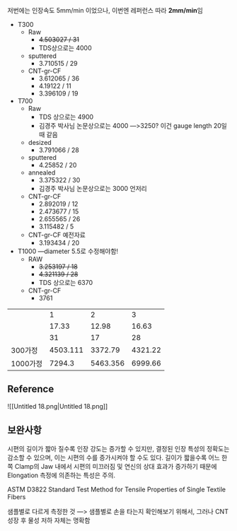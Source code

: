 저번에는 인장속도 5mm/min 이었으나, 이번엔 레퍼런스 따라 **2mm/min**임

  

- T300
    - Raw
        - ~~4.503027 / 31~~
        - TDS상으로는 4000
    - sputtered
        - 3.710515 / 29
    - CNT-gr-CF
        - 3.612065 / 36
        - 4.19122 / 11
        - 3.396109 / 19
- T700
    - Raw
        - TDS 상으로는 4900
        - 김경주 박사님 논문상으로는 4000 —>3250? 이건 gauge length 20일 때 같음
    - desized
        - 3.791066 / 28
    - sputtered
        - 4.25852 / 20
    - annealed
        - 3.375322 / 30
        - 김경주 박사님 논문상으로는 3000 언저리
    - CNT-gr-CF
        - 2.892019 / 12
        - 2.473677 / 15
        - 2.655565 / 26
        - 3.115482 / 5
    - CNT-gr-CF 예전자료
        - 3.193434 / 20
- T1000 —diameter 5.5로 수정해야함!
    - RAW
        - ~~3.253197 / 18~~
        - ~~4.321139 / 28~~
        - TDS 상으로는 6370
    - CNT-gr-CF
        - 3761

  

  

|   |   |   |   |
|---|---|---|---|
||1|2|3|
||17.33|12.98|16.63|
||31|17|28|
|300가정|4503.111|3372.79|4321.22|
|1000가정|7294.3|5463.356|6999.66|

## Reference

![[Untitled 18.png|Untitled 18.png]]

  

## 보완사항

시편의 길이가 짧아 질수록 인장 강도는 증가할 수 있지만, 결정된 인장 특성의 정확도는 감소할 수 있으며, 이는 시편의 수를 증가시켜야 할 수도 있다. 길이가 짧을수록 어느 한쪽 Clamp의 Jaw 내에서 시편의 미끄러짐 및 연신의 상대 효과가 증가하기 때문에 Elongation 측정에 의존하는 특성은 주의.

ASTM D3822 Standard Test Method for Tensile Properties of Single Textile Fibers

  

  

샘플별로 다르게 측정한 것 —> 샘플별로 손을 타는지 확인해보기 위해서, 그러나 CNT 성장 후 물성 저하 자체는 명확함